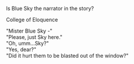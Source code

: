 Is Blue Sky the narrator in the story?
 
College of Eloquence
 
"Mister Blue Sky -"  
"Please, just Sky here."  
"Oh, umm…Sky?"  
"Yes, dear?"  
"Did it hurt them to be blasted out of the window?"